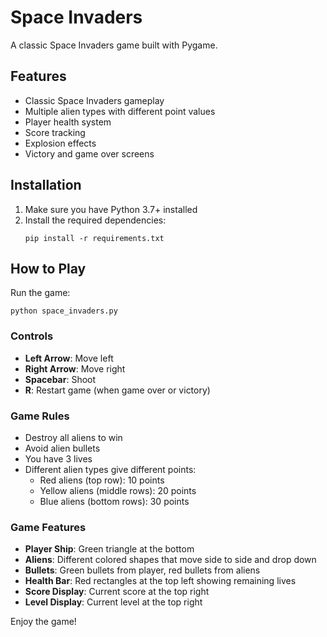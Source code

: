 # Space Invaders

A classic Space Invaders game built with Pygame.

## Features

- Classic Space Invaders gameplay
- Multiple alien types with different point values
- Player health system
- Score tracking
- Explosion effects
- Victory and game over screens

## Installation

1. Make sure you have Python 3.7+ installed
2. Install the required dependencies:
   ```
   pip install -r requirements.txt
   ```

## How to Play

Run the game:
```
python space_invaders.py
```

### Controls

- **Left Arrow**: Move left
- **Right Arrow**: Move right
- **Spacebar**: Shoot
- **R**: Restart game (when game over or victory)

### Game Rules

- Destroy all aliens to win
- Avoid alien bullets
- You have 3 lives
- Different alien types give different points:
  - Red aliens (top row): 10 points
  - Yellow aliens (middle rows): 20 points
  - Blue aliens (bottom rows): 30 points

### Game Features

- **Player Ship**: Green triangle at the bottom
- **Aliens**: Different colored shapes that move side to side and drop down
- **Bullets**: Green bullets from player, red bullets from aliens
- **Health Bar**: Red rectangles at the top left showing remaining lives
- **Score Display**: Current score at the top right
- **Level Display**: Current level at the top right

Enjoy the game! 